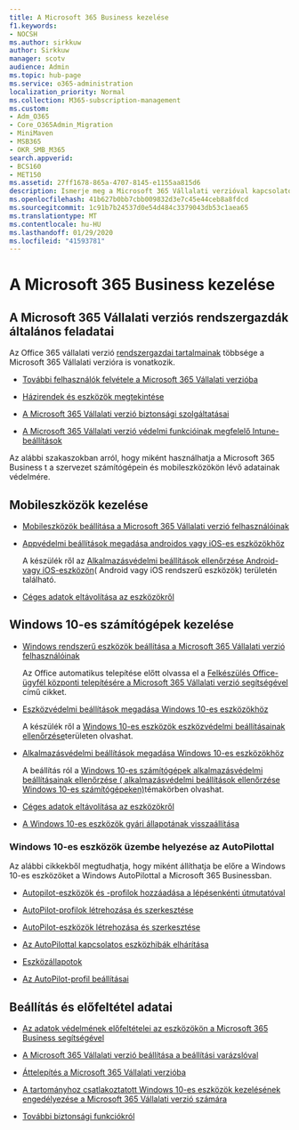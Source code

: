 ```yaml
---
title: A Microsoft 365 Business kezelése
f1.keywords:
- NOCSH
ms.author: sirkkuw
author: Sirkkuw
manager: scotv
audience: Admin
ms.topic: hub-page
ms.service: o365-administration
localization_priority: Normal
ms.collection: M365-subscription-management
ms.custom:
- Adm_O365
- Core_O365Admin_Migration
- MiniMaven
- MSB365
- OKR_SMB_M365
search.appverid:
- BCS160
- MET150
ms.assetid: 27ff1678-865a-4707-8145-e1155aa815d6
description: Ismerje meg a Microsoft 365 Vállalati verzióval kapcsolatos rendszergazdai feladatok, a mobileszközök, a Windows 10-es számítógépek és számos ilyen feladat kezelését.
ms.openlocfilehash: 41b627b0bb7cbb009832d3e7c45e44ceb8a8fdcd
ms.sourcegitcommit: 1c91b7b24537d0e54d484c3379043db53c1aea65
ms.translationtype: MT
ms.contentlocale: hu-HU
ms.lasthandoff: 01/29/2020
ms.locfileid: "41593781"
---
```

# <a name="manage-microsoft-365-business"></a>A Microsoft 365 Business kezelése

## <a name="general-microsoft-365-business-admin-tasks"></a>A Microsoft 365 Vállalati verziós rendszergazdák általános feladatai

Az Office 365 vállalati verzió [rendszergazdai tartalmainak](https://docs.microsoft.com/office365/admin/admin-home) többsége a Microsoft 365 Vállalati verzióra is vonatkozik.

- [További felhasználók felvétele a Microsoft 365 Vállalati verzióba](add-users-m365b.md)
    
- [Házirendek és eszközök megtekintése](view-policies-and-devices.md)
    
- [A Microsoft 365 Vállalati verzió biztonsági szolgáltatásai](security-features.md)
    
- [A Microsoft 365 Vállalati verzió védelmi funkcióinak megfelelő Intune-beállítások](map-protection-features-to-intune-settings.md)
    
Az alábbi szakaszokban arról, hogy miként használhatja a Microsoft 365 Business t a szervezet számítógépein és mobileszközökön lévő adatainak védelmére.
  
## <a name="manage-mobile-devices"></a>Mobileszközök kezelése

- [Mobileszközök beállítása a Microsoft 365 Vállalati verzió felhasználóinak](set-up-mobile-devices.md)
    
- [Appvédelmi beállítások megadása androidos vagy iOS-es eszközökhöz](app-protection-settings-for-android-and-ios.md)
    
    A készülék ről az [Alkalmazásvédelmi beállítások ellenőrzése Android- vagy iOS-eszközön](validate-settings-on-android-or-ios.md)( Android vagy iOS rendszerű eszközök) területén található. 
    
- [Céges adatok eltávolítása az eszközökről](remove-company-data.md)
    
## <a name="manage-windows-10-pcs"></a>Windows 10-es számítógépek kezelése

- [Windows rendszerű eszközök beállítása a Microsoft 365 Vállalati verzió felhasználóinak](set-up-windows-devices.md)

    Az Office automatikus telepítése előtt olvassa el a [Felkészülés Office-ügyfél központi telepítésére a Microsoft 365 Vállalati verzió segítségével](prepare-for-office-client-deployment.md) című cikket. 
    
- [Eszközvédelmi beállítások megadása Windows 10-es eszközökhöz](protection-settings-for-windows-10-pcs.md)
    
    A készülék ről a [Windows 10-es eszközök eszközvédelmi beállításainak ellenőrzése](validate-settings-on-windows-10-pcs.md)területen olvashat. 
    
- [Alkalmazásvédelmi beállítások megadása Windows 10-es eszközökhöz](protection-settings-for-windows-10-devices.md)
    
    A beállítás ról a [Windows 10-es számítógépek alkalmazásvédelmi beállításainak ellenőrzése ( alkalmazásvédelmi beállítások ellenőrzése Windows 10-es számítógépeken)](validate-protection-settings-on-windows-10-pcs.md)témakörben olvashat. 
    
- [Céges adatok eltávolítása az eszközökről](remove-company-data.md)
    
- [A Windows 10-es eszközök gyári állapotának visszaállítása](reset-devices-to-factory-settings.md)
    
### <a name="use-autopilot-to-deploy-windows-10-devices"></a>Windows 10-es eszközök üzembe helyezése az AutoPilottal

Az alábbi cikkekből megtudhatja, hogy miként állíthatja be előre a Windows 10-es eszközöket a Windows AutoPilottal a Microsoft 365 Businessban.
  
- [Autopilot-eszközök és -profilok hozzáadása a lépésenkénti útmutatóval](add-autopilot-devices-and-profile.md)
    
- [AutoPilot-profilok létrehozása és szerkesztése](create-and-edit-autopilot-profiles.md)
    
- [AutoPilot-eszközök létrehozása és szerkesztése](create-and-edit-autopilot-devices.md)
    
- [Az AutoPilottal kapcsolatos eszközhibák elhárítása](troubleshoot-autopilot-errors.md)
    
- [Eszközállapotok](device-states.md)
    
- [Az AutoPilot-profil beállításai](autopilot-profile-settings.md)
    
## <a name="set-up-and-prerequisite-information"></a>Beállítás és előfeltétel adatai

- [Az adatok védelmének előfeltételei az eszközökön a Microsoft 365 Business segítségével](pre-requisites-for-data-protection.md)
    
- [A Microsoft 365 Vállalati verzió beállítása a beállítási varázslóval](set-up.md)
    
- [Áttelepítés a Microsoft 365 Vállalati verzióba](migrate-to-microsoft-365-business.md)
    
- [A tartományhoz csatlakoztatott Windows 10-es eszközök kezelésének engedélyezése a Microsoft 365 Vállalati verzió számára](manage-windows-devices.md)
    
- [További biztonsági funkciókról](security-features.md#additional-security-features)
